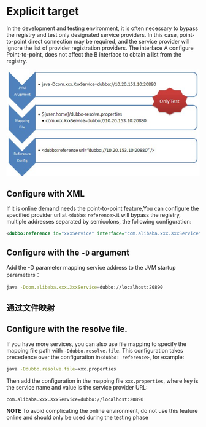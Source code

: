 # Explicit target

In the development and testing environment, it is often necessary to bypass the registry and test only designated service providers. In this case, point-to-point direct connection may be required, and the service provider will ignore the list of provider registration providers. The interface A configure Point-to-point, does not affect the B interface to obtain a list from the registry.

![/user-guide/images/dubbo-directly.jpg](../sources/images/dubbo-directly.jpg)

## Configure with XML

If it is online demand needs the point-to-point feature,You can configure the specified provider url at `<dubbo:reference>`.it will bypass the registry, multiple addresses separated by semicolons, the following configuration:

```xml
<dubbo:reference id="xxxService" interface="com.alibaba.xxx.XxxService" url="dubbo://localhost:20890" />
```

## Configure with the `-D` argument

Add the -D parameter mapping service address to the JVM startup parameters：

```sh
java -Dcom.alibaba.xxx.XxxService=dubbo://localhost:20890
```

## 通过文件映射

## Configure with the resolve file.

If you have more services, you can also use file mapping to specify the mapping file path with `-Ddubbo.resolve.file`. This configuration takes precedence over the configuration in` <dubbo: reference> `, for example:

```sh
java -Ddubbo.resolve.file=xxx.properties
```

Then add the configuration in the mapping file `xxx.properties`, where key is the service name and value is the service provider URL:

```properties
com.alibaba.xxx.XxxService=dubbo://localhost:20890
```

**NOTE** To avoid complicating the online environment, do not use this feature online and should only be used during the testing phase
